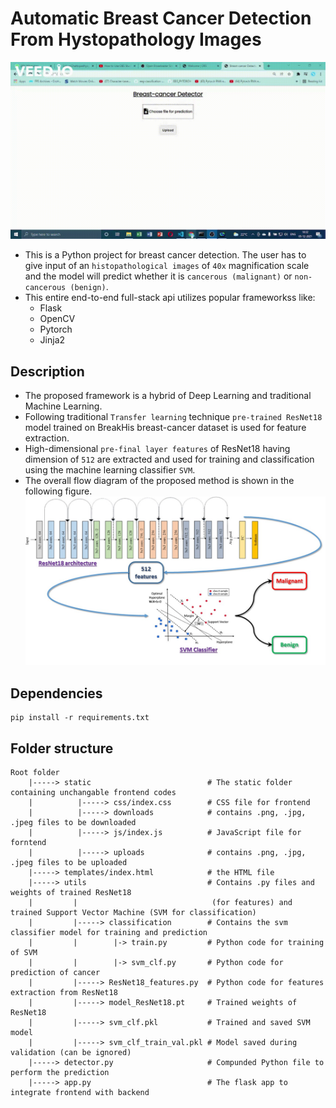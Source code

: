 # Automatic Breast Cancer Detection From Hystopathology Images

![gif](https://github.com/SohamChattopadhyayEE/Breast-cancer-detection-using-ResNet_SVM/blob/main/videos/Benign.gif)
- This is a Python project for breast cancer detection. The user has to give input of an `histopathological images` of `40x` magnification scale and the model will predict whether it is `cancerous (malignant)` or `non-cancerous (benign)`. 
- This entire end-to-end full-stack api utilizes popular frameworkss like: 
    - Flask
    - OpenCV
    - Pytorch
    - Jinja2

## Description
- The proposed framework is a hybrid of Deep Learning and traditional Machine Learning.  
- Following traditional `Transfer learning` technique `pre-trained ResNet18` model trained on BreakHis breast-cancer dataset is used for feature extraction. 
- High-dimensional `pre-final layer features` of ResNet18 having dimension of `512` are extracted and used for training and classification using the machine learning classifier `SVM`.
- The overall flow diagram of the proposed method is shown in the following figure. ![flow diagram](https://github.com/SohamChattopadhyayEE/Breast-cancer-detection-using-ResNet_SVM/blob/main/Pictures/Slide1.JPG)

## Dependencies
    pip install -r requirements.txt

## Folder structure
    Root folder
        |-----> static                          # The static folder containing unchangable frontend codes
        |          |-----> css/index.css        # CSS file for frontend
        |          |-----> downloads            # contains .png, .jpg, .jpeg files to be downloaded
        |          |-----> js/index.js          # JavaScript file for forntend
        |          |-----> uploads              # contains .png, .jpg, .jpeg files to be uploaded
        |-----> templates/index.html            # the HTML file
        |-----> utils                           # Contains .py files and weights of trained ResNet18 
        |         |                              (for features) and trained Support Vector Machine (SVM for classification)  
        |         |-----> classification        # Contains the svm classifier model for training and prediction
        |         |        |-> train.py         # Python code for training of SVM
        |         |        |-> svm_clf.py       # Python code for prediction of cancer
        |         |-----> ResNet18_features.py  # Python code for features extraction from ResNet18
        |         |-----> model_ResNet18.pt     # Trained weights of ResNet18
        |         |-----> svm_clf.pkl           # Trained and saved SVM model
        |         |-----> svm_clf_train_val.pkl # Model saved during validation (can be ignored)
        |-----> detector.py                     # Compunded Python file to perform the prediction 
        |-----> app.py                          # The flask app to integrate frontend with backend


